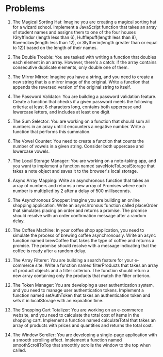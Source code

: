 # Problems 

1. The Magical Sorting Hat:
   Imagine you are creating a magical sorting hat for a wizard school. Implement a JavaScript function that takes an array of student names and assigns them to one of the four houses (Gryffindor (length less than 6), Hufflepuff(length less than 8), Ravenclaw(length less than 12), or Slytherin(length greater than or equal to 12)) based on the length of their names.

2. The Double Trouble:
   You are tasked with writing a function that doubles each element in an array. However, there's a catch: if the array contains consecutive duplicate elements, only double one of them.

3. The Mirror Mirror:
   Imagine you have a string, and you need to create a new string that is a mirror image of the original. Write a function that appends the reversed version of the original string to itself.

4. The Password Validator:
   You are building a password validation feature. Create a function that checks if a given password meets the following criteria: at least 8 characters long, contains both uppercase and lowercase letters, and includes at least one digit.

5. The Sum Selector:
   You are working on a function that should sum all numbers in an array until it encounters a negative number. Write a function that performs this summation.

6. The Vowel Counter:
   You need to create a function that counts the number of vowels in a given string. Consider both uppercase and lowercase vowels.

7. The Local Storage Manager:
    You are working on a note-taking app, and you want to implement a function named saveNoteToLocalStorage that takes a note object and saves it to the browser's local storage.

8. Async Array Mapping:
   Write an asynchronous function that takes an array of numbers and returns a new array of Promises where each number is multiplied by 2 after a delay of 500 milliseconds.

9. The Asynchronous Shopper:
   Imagine you are building an online shopping application. Write an asynchronous function called placeOrder that simulates placing an order and returns a promise. The promise should resolve with an order confirmation message after a random delay.

10. The Coffee Machine:
    In your coffee shop application, you need to simulate the process of brewing coffee asynchronously. Write an async function named brewCoffee that takes the type of coffee and returns a promise. The promise should resolve with a message indicating that the coffee is ready after a random delay.

11. The Array Filterer:
    You are building a search feature for your e-commerce site. Write a function named filterProducts that takes an array of product objects and a filter criterion. The function should return a new array containing only the products that match the filter criterion.

12. The Token Manager:
    You are developing a user authentication system, and you need to manage user authentication tokens. Implement a function named setAuthToken that takes an authentication token and sets it in localStorage with an expiration time.

13. The Shopping Cart Totalizer:
    You are working on an e-commerce website, and you need to calculate the total cost of items in the shopping cart. Implement a function named calculateTotal that takes an array of products with prices and quantities and returns the total cost.

14. The Window Scroller:
    You are developing a single-page application with a smooth scrolling effect. Implement a function named smoothScrollToTop that smoothly scrolls the window to the top when called.
